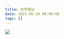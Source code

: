 ```yaml
---
title: 热学笔记
date: 2023-06-28 00:00:00
tags: []
---
```


![](https://cdn.jsdelivr.net/gh/Reqwey/blog-cdn@master/img/hpp_upload/1687967873000.png)